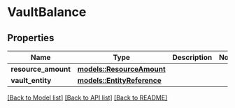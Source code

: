 # VaultBalance

## Properties

Name | Type | Description | Notes
------------ | ------------- | ------------- | -------------
**resource_amount** | [**models::ResourceAmount**](ResourceAmount.md) |  | 
**vault_entity** | [**models::EntityReference**](EntityReference.md) |  | 

[[Back to Model list]](../README.md#documentation-for-models) [[Back to API list]](../README.md#documentation-for-api-endpoints) [[Back to README]](../README.md)


